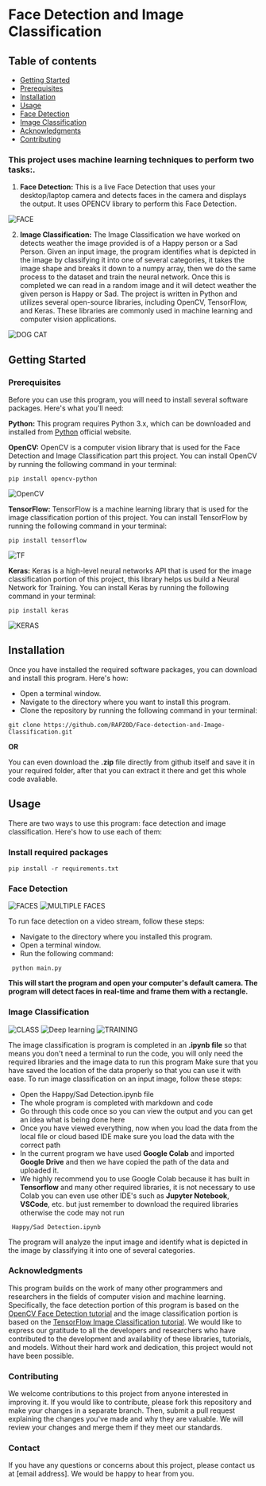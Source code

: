 # Face Detection and Image Classification


## Table of contents 
* [Getting Started](#Getting-Started) 
* [Prerequisites](#Prerequisites) 
* [Installation](#Installation)
* [Usage](#Usage)
* [Face Detection](#Face-Detection)
* [Image Classification](#Image-Classification)
* [Acknowledgments](#Acknowledgments)
* [Contributing](#Contributing)

### **This project uses machine learning techniques to perform two tasks:**.

1) **Face Detection:** This is a live Face Detection that uses your desktop/laptop camera and detects faces in the camera and displays the output. It uses OPENCV library to perform this Face Detection.

![FACE](https://user-images.githubusercontent.com/100001521/233773507-137f3680-69c6-460c-bd80-f559c57252dd.jpeg)


2) **Image Classification:** The Image Classification we have worked on detects weather the image provided is of a Happy person or a Sad Person. Given an input image, the program identifies what is depicted in the image by classifying it into one of several categories, it takes the image shape and breaks it down to a numpy array, then we do the same process to the dataset and train the neural network. Once this is completed we can read in a random image and it will detect weather the given person is Happy or Sad. The project is written in Python and utilizes several open-source libraries, including OpenCV, TensorFlow, and Keras. These libraries are commonly used in machine learning and computer vision applications.

![DOG CAT](https://user-images.githubusercontent.com/100001521/233773652-4651d914-48a8-489b-92fb-f3c602b22811.jpeg)


## Getting Started

### Prerequisites
Before you can use this program, you will need to install several software packages. Here's what you'll need:

**Python:** This program requires Python 3.x, which can be downloaded and installed from [Python](https://www.python.org/downloads/) official website. 

**OpenCV:** OpenCV is a computer vision library that is used for the Face Detection and Image Classification part this project. You can install OpenCV by running the following command in your terminal:

``` pip install opencv-python ```


![OpenCV](https://user-images.githubusercontent.com/100001521/233774150-e8f64546-99fe-4505-98b1-197172b70359.jpeg)


**TensorFlow:** TensorFlow is a machine learning library that is used for the image classification portion of this project. You can install TensorFlow by running the following command in your terminal:

``` pip install tensorflow ```

![TF](https://user-images.githubusercontent.com/100001521/233774204-25896e44-a21d-4c59-a681-914e478f9603.png)



**Keras:** Keras is a high-level neural networks API that is used for the image classification portion of this project, this library helps us build a Neural Network for Training. You can install Keras by running the following command in your terminal:

``` pip install keras ```

![KERAS](https://user-images.githubusercontent.com/100001521/233774286-17cc50a6-861a-4250-b898-d1a3015ea1f2.png)


## Installation
Once you have installed the required software packages, you can download and install this program. Here's how:

* Open a terminal window.
* Navigate to the directory where you want to install this program.
* Clone the repository by running the following command in your terminal:

``` git clone https://github.com/RAPZ0D/Face-detection-and-Image-Classification.git ```

**OR**

You can even download the **.zip** file directly from github itself and save it in your required folder, after that you can extract it there and get this whole code avaliable.

## Usage
There are two ways to use this program: face detection and image classification. Here's how to use each of them:

### Install required packages
``` pip install -r requirements.txt ```

### Face Detection
![FACES](https://user-images.githubusercontent.com/100001521/233774653-d2d64f06-84ad-4329-83e5-3a208d0f47eb.jpeg)
![MULTIPLE FACES](https://user-images.githubusercontent.com/100001521/233774658-0602f8d2-552c-445c-ac21-f89773d86677.jpeg)

To run face detection on a video stream, follow these steps:

* Navigate to the directory where you installed this program.
* Open a terminal window.
* Run the following command:

``` python main.py```

**This will start the program and open your computer's default camera. The program will detect faces in real-time and frame them with a rectangle.**

### Image Classification
![CLASS](https://user-images.githubusercontent.com/100001521/233774696-96187906-2b0a-4363-a80f-dfd79e6a9e66.jpeg)
![Deep learning](https://user-images.githubusercontent.com/100001521/233774801-649a602e-cace-49bc-a408-0cb1e8e6e44a.jpeg)
![TRAINING](https://user-images.githubusercontent.com/100001521/233774705-83fcf0a0-3005-4738-a480-55479b349c3d.png)

The image classification is program is completed in an **.ipynb file** so that means you don't need a terminal to run the code, you will only need the required libraries and the image data to run this program 
Make sure that you have saved the location of the data properly so that you can use it with ease. 
To run image classification on an input image, follow these steps:

* Open the Happy/Sad Detection.ipynb file 
* The whole program is completed with markdown and code
* Go through this code once so you can view the output and you can get an idea what is being done here
* Once you have viewed everything, now when you load the data from the local file or cloud based IDE make sure you load the data with the correct path 
* In the current program we have used **Google Colab** and imported **Google Drive** and then we have copied the path of the data and uploaded it.
* We highly recommend you to use Google Colab because it has built in **Tensorflow** and many other required libraries, it is not necessary to use Colab you can even use other IDE's such as **Jupyter Notebook**, **VSCode**, etc. but just remember to download the required libraries otherwise the code may not run 

``` Happy/Sad Detection.ipynb```


The program will analyze the input image and identify what is depicted in the image by classifying it into one of several categories.

### Acknowledgments
This program builds on the work of many other programmers and researchers in the fields of computer vision and machine learning. Specifically, the face detection portion of this program is based on the [OpenCV Face Detection tutorial](https://docs.opencv.org/3.4/df/d6c/tutorial_js_face_detection_camera.html) and the image classification portion is based on the [TensorFlow Image Classification tutorial](https://www.tensorflow.org/tutorials/images/classification). We would like to express our gratitude to all the developers and researchers who have contributed to the development and availability of these libraries, tutorials, and models. Without their hard work and dedication, this project would not have been possible.

### Contributing
We welcome contributions to this project from anyone interested in improving it. If you would like to contribute, please fork this repository and make your changes in a separate branch. Then, submit a pull request explaining the changes you've made and why they are valuable. We will review your changes and merge them if they meet our standards.

### Contact
If you have any questions or concerns about this project, please contact us at [email address]. We would be happy to hear from you.
